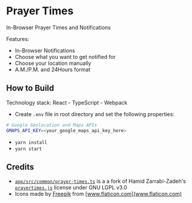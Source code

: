 # Prayer Times

In-Browser Prayer Times and Notifications

Features:

- In-Browser Notifications
- Choose what you want to get notified for
- Choose your location manually
- A.M./P.M. and 24Hours format

## How to Build

Technology stack: React - TypeScript - Webpack

- Create `.env` file in root directory and set the following properties:

```bash
# Google Geolocation and Maps APIs
GMAPS_API_KEY=<your_google_maps_api_key_here>
```

- `yarn install`
- `yarn start`

## Credits

- [`app/src/common/prayer-times.ts`](https://github.com/jalalmostafa/chrome-prayertimes/blob/master/app/src/common/prayer-times.ts) is a a fork of Hamid Zarrabi-Zadeh's [`prayertimes.js`](http://praytimes.org/code/v2/js/PrayTimes.js) license under GNU LGPL v3.0
- Icons made by [Freepik](https://www.flaticon.com/authors/freepik) from [www.flaticon.com](www.flaticon.com)
